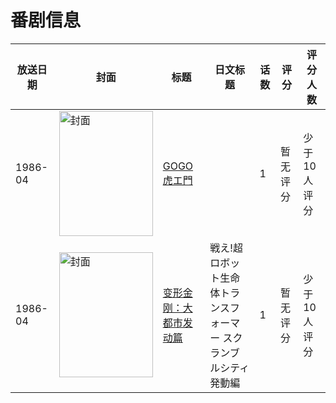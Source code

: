 # 番剧信息

|放送日期|封面|标题|日文标题|话数|评分|评分人数|
|---|---|---|---|---|---|---|
|1986-04|<img src="//lain.bgm.tv/pic/cover/c/1e/e2/112262_6qxDx.jpg" alt="封面" style="width:150px;height:200px;object-fit:cover;">|[GOGO虎エ門](https://bangumi.tv/subject/112262)||1|暂无评分|少于10人评分|
|1986-04|<img src="//lain.bgm.tv/pic/cover/c/46/cf/313673_TliEt.jpg" alt="封面" style="width:150px;height:200px;object-fit:cover;">|[变形金刚：大都市发动篇](https://bangumi.tv/subject/313673)|戦え!超ロボット生命体トランスフォーマー スクランブルシティ発動編|1|暂无评分|少于10人评分|
